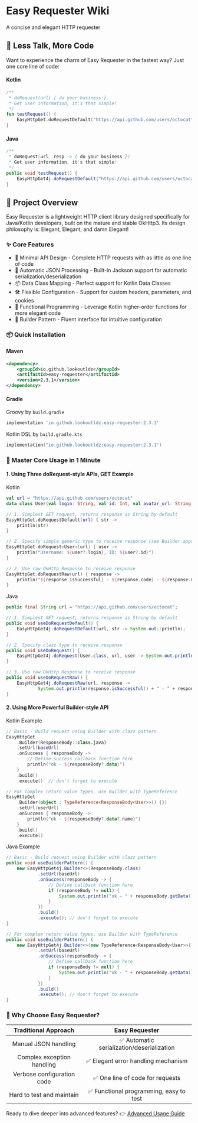 # Easy Requester Wiki

A concise and elegant HTTP requester

## 🚀 Less Talk, More Code

Want to experience the charm of Easy Requester in the fastest way? Just one core line of code:
#### Kotlin

```kotlin
/**
 * doRequest(url) { do your business } 
 * Get user information, it's that simple!
 */
fun testRequest() {
    EasyHttpGet.doRequestDefault("https://api.github.com/users/octocat") { println("User info: $it") }
}
```
#### Java
```java
/**
 * doRequest(url, resp -> { do your business })
 * Get user information, it's that simple!
 */
public void testRequest() {
    EasyHttpGet4j.doRequestDefault("https://api.github.com/users/octocat", str -> System.out.println("User info: " + str));
}
```

## 📖 Project Overview
Easy Requester is a lightweight HTTP client library designed specifically for Java/Kotlin developers, built on the mature and stable OkHttp3.
Its design philosophy is: Elegant, Elegant, and damn Elegant!

### ✨ Core Features
- 🎯 Minimal API Design - Complete HTTP requests with as little as one line of code
- 🔄 Automatic JSON Processing - Built-in Jackson support for automatic serialization/deserialization
- 📦 Data Class Mapping - Perfect support for Kotlin Data Classes
- 🛠️ Flexible Configuration - Support for custom headers, parameters, and cookies
- 🎨 Functional Programming - Leverage Kotlin higher-order functions for more elegant code
- 🔧 Builder Pattern - Fluent interface for intuitive configuration

### 📦 Quick Installation 

#### Maven

``` xml
<dependency>
    <groupId>io.github.lookoutldz</groupId>
    <artifactId>easy-requester</artifactId>
    <version>2.3.1</version>
</dependency>
```

#### Gradle
Groovy by ``build.gradle``
```groovy
implementation 'io.github.lookoutldz:easy-requester:2.3.1'
```
Kotlin DSL by ``build.gradle.kts``
```kotlin
implementation("io.github.lookoutldz:easy-requester:2.3.1")
```

### 🎯 Master Core Usage in 1 Minute
#### 1. Using Three doRequest-style APIs, GET Example

Kotlin
```kotlin
val url = "https://api.github.com/users/octocat"
data class User(val login: String, val id: Int, val avatar_url: String)

// 1. Simplest GET request, returns response as String by default
EasyHttpGet.doRequestDefault(url) { str ->
    println(str)
}

// 2. Specify simple generic type to receive response (see Builder approach for complex types)
EasyHttpGet.doRequest<User>(url) { user ->
    println("Username: ${user?.login}, ID: ${user?.id}")
}

// 3. Use raw OkHttp Response to receive response
EasyHttpGet.doRequestRaw(url) { response ->
    println("${response.isSuccessful} - ${response.code} - ${response.message}")
}
```

Java
```java
public final String url = "https://api.github.com/users/octocat";

// 1. Simplest GET request, returns response as String by default
public void useDoRequestDefault() {
    EasyHttpGet4j.doRequestDefault(url, str -> System.out::println);
}

// 2. Specify clazz type to receive response
public void useDoRequest() {
    EasyHttpGet4j.doRequest(User.class, url, user -> System.out.println(user.id));
}

// 3. Use raw OkHttp Response to receive response
public void useDoRequestRaw() {
    EasyHttpGet4j.doRequestRaw(url, response -> 
            System.out.println(response.isSuccessful() + " - " + response.code() + " - " + response.message()));
}
```
#### 2. Using More Powerful Builder-style API
Kotlin Example
```kotlin
// Basic - Build request using Builder with clazz pattern
EasyHttpGet
    .Builder(ResponseBody::class.java)
    .setUrl(baseUrl)
    .onSuccess { responseBody ->
        // Define success callback function here
        println("ok - ${responseBody?.data}")
    }
    .build()
    .execute()  // don't forget to execute

// For complex return value types, use Builder with TypeReference
EasyHttpGet
    .Builder(object : TypeReference<ResponseBody<User>>() {})
    .setUrl(userUrl)
    .onSuccess { responseBody ->
        println("ok - ${responseBody?.data?.name}")
    }
    .build()
    .execute()
```

Java Example
```java
// Basic - Build request using Builder with clazz pattern
public void useBuilderPattern() {
    new EasyHttpGet4j.Builder<>(ResponseBody.class)
            .setUrl(baseUrl)
            .onSuccess(responseBody -> {
                // Define callback function here
                if (responseBody != null) {
                    System.out.println("ok - " + responseBody.getData());
                }
            })
            .build()
            .execute(); // don't forget to execute
}

// For complex return value types, use Builder with TypeReference
public void useBuilderPattern() {
    new EasyHttpGet4j.Builder<>(new TypeReference<ResponseBody<User>>() {})
            .setUrl(baseUrl)
            .onSuccess(responseBody -> {
                // Define callback function here
                if (responseBody != null) {
                    System.out.println("ok - " + responseBody.getData());
                }
            })
            .build()
            .execute(); // don't forget to execute
}
```

### 🌟 Why Choose Easy Requester?

| Traditional Approach | Easy Requester |
|:-------------------:|:--------------:|
| Manual JSON handling | ✅ Automatic serialization/deserialization |
| Complex exception handling | ✅ Elegant error handling mechanism |
| Verbose configuration code | ✅ One line of code for requests |
| Hard to test and maintain | ✅ Functional programming, easy to test |

Ready to dive deeper into advanced features? 👉 [Advanced Usage Guide](Advance_EN.md)
